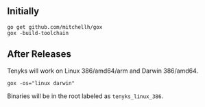 ## Initially

`go get github.com/mitchellh/gox`  
`gox -build-toolchain`


## After Releases
Tenyks will work on Linux 386/amd64/arm and Darwin 386/amd64.

`gox -os="linux darwin"`

Binaries will be in the root labeled as `tenyks_linux_386`.
